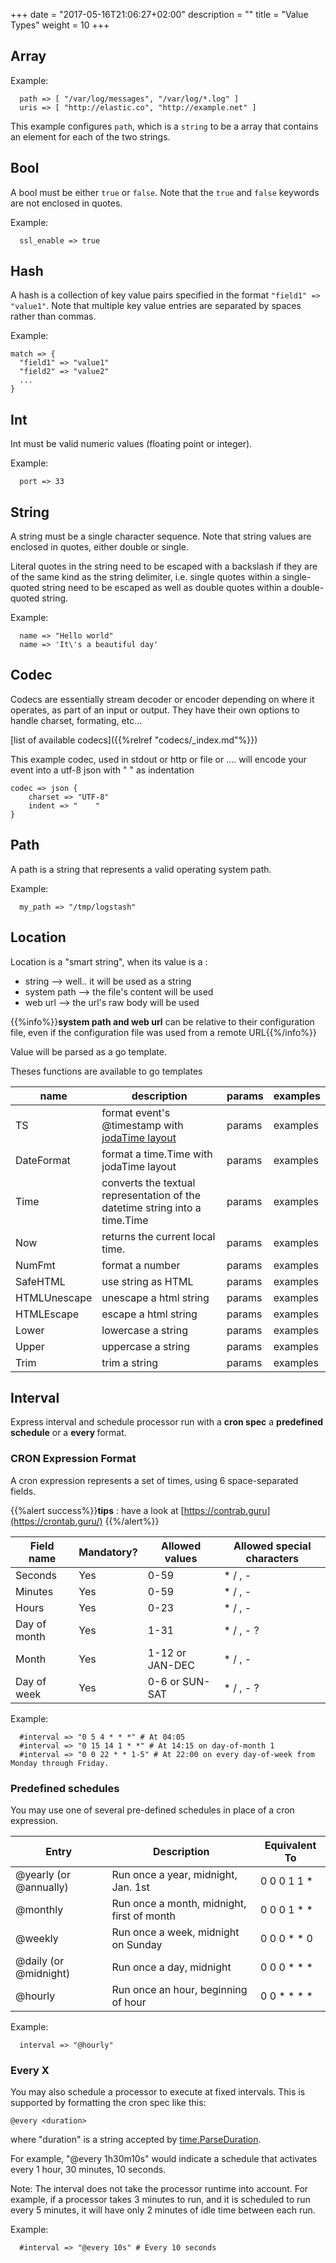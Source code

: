 +++
date = "2017-05-16T21:06:27+02:00"
description = ""
title = "Value Types"
weight = 10
+++





## Array
Example:
```
  path => [ "/var/log/messages", "/var/log/*.log" ]
  uris => [ "http://elastic.co", "http://example.net" ]
```

This example configures `path`, which is a `string` to be a array that contains an element for each of the two strings.

## Bool
A bool must be either `true` or `false`. Note that the `true` and `false` keywords are not enclosed in quotes.

Example:
```
  ssl_enable => true
```

## Hash

A hash is a collection of key value pairs specified in the format `"field1" => "value1"`.
Note that multiple key value entries are separated by spaces rather than commas.

Example:
```
match => {
  "field1" => "value1"
  "field2" => "value2"
  ...
}
```

## Int

Int must be valid numeric values (floating point or integer).

Example:
```
  port => 33
```

## String

A string must be a single character sequence. Note that string values are
enclosed in quotes, either double or single. 

Literal quotes in the string
need to be escaped with a backslash if they are of the same kind as the string delimiter, i.e. single quotes within a single-quoted string need to be escaped as well as double quotes within a double-quoted string.

Example:
```
  name => "Hello world"
  name => 'It\'s a beautiful day'
```

## Codec

Codecs are essentially stream decoder or encoder depending on where it operates, as part of an input or output.
They have their own options to handle charset, formating, etc...

[list of available codecs]({{%relref "codecs/_index.md"%}})

This example codec, used in stdout or http or file or .... will encode your event into a utf-8 json with "   " as indentation
```
codec => json {
    charset => "UTF-8"
    indent => "    "
}

```


## Path

A path is a string that represents a valid operating system path.

Example:
```
  my_path => "/tmp/logstash"
```

## Location

Location is a "smart string", when its value is a :

* string --> well.. it will be used as a string
* system path --> the file's content will be used
* web url --> the url's raw body will be used

{{%info%}}**system path and web url** can be relative to their configuration file, even if the configuration file was used from a remote URL{{%/info%}}

Value will be parsed as a go template.

Theses functions are available to go templates


| name | description | params | examples |
| ----------   | ---------- | --------------  | -------------------------- |
| TS | format event's @timestamp with [jodaTime layout](http://joda-time.sourceforge.net/apidocs/org/joda/time/format/DateTimeFormat.html) | params | examples |
| DateFormat | format a time.Time with jodaTime layout | params | examples |
| Time | converts the textual representation of the datetime string into a time.Time | params | examples |
| Now | returns the current local time. | params | examples |
| NumFmt | format a number | params | examples |
| SafeHTML | use string as HTML | params | examples |
| HTMLUnescape | unescape a html string | params | examples |
| HTMLEscape | escape a html string | params | examples |
| Lower | lowercase a string | params | examples |
| Upper | uppercase a string | params | examples |
| Trim | trim a string | params | examples |



## Interval

Express interval and schedule processor run with a **cron spec** a **predefined schedule** or a **every <duration>** format.


### CRON Expression Format
A cron expression represents a set of times, using 6 space-separated fields.

{{%alert success%}}**tips** : have a look at [https://contrab.guru](https://crontab.guru/) {{%/alert%}}

| Field name   | Mandatory? | Allowed values  | Allowed special characters |
| ----------   | ---------- | --------------  | -------------------------- |
| Seconds      | Yes        | 0-59            | * / , - |
| Minutes      | Yes        | 0-59            | * / , - |
| Hours        | Yes        | 0-23            | * / , - |
| Day of month | Yes        | 1-31            | * / , - ? |
| Month        | Yes        | 1-12 or JAN-DEC | * / , - |
| Day of week  | Yes        | 0-6 or SUN-SAT  | * / , - ? |

Example:
```
  #interval => "0 5 4 * * *" # At 04:05
  #interval => "0 15 14 1 * *" # At 14:15 on day-of-month 1
  #interval => "0 0 22 * * 1-5" # At 22:00 on every day-of-week from Monday through Friday.
```

### Predefined schedules
You may use one of several pre-defined schedules in place of a cron expression.

| Entry                  | Description                                | Equivalent To |
| -----                  | -----------                                | ------------- |
| @yearly (or @annually) | Run once a year, midnight, Jan. 1st        | 0 0 0 1 1 *|
| @monthly               | Run once a month, midnight, first of month | 0 0 0 1 * *|
| @weekly                | Run once a week, midnight on Sunday        | 0 0 0 * * 0|
| @daily (or @midnight)  | Run once a day, midnight                   | 0 0 0 * * *|
| @hourly                | Run once an hour, beginning of hour        | 0 0 * * * *|

Example:
```
  interval => "@hourly"
```

### Every X
You may also schedule a processor to execute at fixed intervals. This is supported by formatting the cron spec like this:

	@every <duration>

where "duration" is a string accepted by [time.ParseDuration](http://golang.org/pkg/time/#ParseDuration).

For example, "@every 1h30m10s" would indicate a schedule that activates every 1 hour, 30 minutes, 10 seconds.

Note: The interval does not take the processor runtime into account. For example, if a processor takes 3 minutes to run, and it is scheduled to run every 5 minutes, it will have only 2 minutes of idle time between each run.

Example:
```
  #interval => "@every 10s" # Every 10 seconds
```




